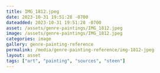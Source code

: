 ```yaml
---
title: IMG_1812.jpeg
date: 2023-10-31 19:51:28 -0700
dateadded: 2023-10-31 19:51:28 -0700
asset: /assets/genre-paintings/IMG_1812.jpeg
image: /assets/genre-paintings/IMG_1812.jpeg
categories: image
gallery: genre-painting-reference
permalink: /media/genre-painting-reference/img-1812-jpeg
layout: asset
tags: ["art", "painting", "sources", "steen"]
--- 
```

